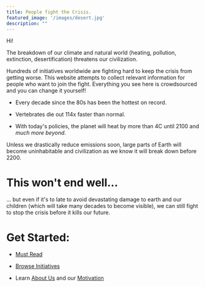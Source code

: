 ```yaml
---
title: People fight the Crisis.
featured_image: '/images/desert.jpg'
description: ""
---
```


Hi!

The breakdown of our climate and natural world (heating, pollution, extinction, desertification) threatens our civilization.

Hundreds of initiatives worldwide are fighting hard to keep the crisis from getting worse.
This website attempts to collect relevant information for people who want to join the fight.
Everything you see here is crowdsourced and you can change it yourself!

* Every decade since the 80s has been the hottest on record.

* Vertebrates die out 114x faster than normal.

* With today's policies, the planet will heat by more than 4C until 2100 and _much more beyond_.

Unless we drastically reduce emissions soon, large parts of Earth will become uninhabitable and civilization as we know it will break down before 2200.

# This won't end well...

... but even if it's to late to avoid devastating damage to earth and our children (which will take many decades to become visible), we can still fight to stop the crisis before it kills our future.

# Get Started:

* [Must Read](must-read)

* [Browse Initiatives](initiatives)

* Learn [About Us](about-us) and our [Motivation](motivation)